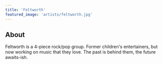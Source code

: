```yaml
---
title: 'Feltworth'
featured_image: 'artists/feltworth.jpg'
---
```


## About

Feltworth is a 4-piece rock/pop group. Former children's entertainers, but now working on music that they love. The past is behind them, the future awaits-ish.
